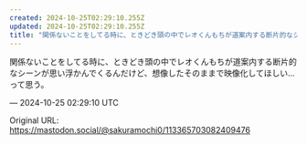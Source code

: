 ```yaml
---
created: 2024-10-25T02:29:10.255Z
updated: 2024-10-25T02:29:10.255Z
title: "関係ないことをしてる時に、ときどき頭の中でレオくんもちが道案内する断片的なシーン[...]"
---
```


<p>関係ないことをしてる時に、ときどき頭の中でレオくんもちが道案内する断片的なシーンが思い浮かんでくるんだけど、想像したそのままで映像化してほしい…って思う。</p>

&mdash; 2024-10-25 02:29:10 UTC

Original URL: https://mastodon.social/@sakuramochi0/113365703082409476
